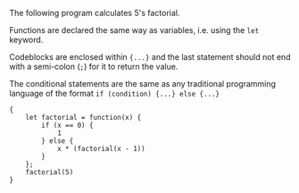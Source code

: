 The following program calculates 5's factorial.

Functions are declared the same way as variables, i.e. using the `let` keyword.

Codeblocks are enclosed within `{...}` and the last statement should not end with a semi-colon (`;`) for it to return the value.

The conditional statements are the same as any traditional programming language of the format `if (condition) {...} else {...}`
```
{
	let factorial = function(x) {
		if (x == 0) {
			1
		} else {
			x * (factorial(x - 1))
		}
	};
	factorial(5)
}
```